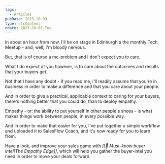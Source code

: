 ```yaml
---
tags:
  - Articles
pubDate: 2023-10-03
type: sfcContent
cdate: 2023-10-03 Tue
---
```


In about an hour from now, I'll be on stage in Edinburgh a the monthly Tech Meetup - and, well, I'm bloody nervous.

But, that is of course a me-problem and I don't expect you to care.

What I do expect of you however, is to care about the outcomes and results that your buyers get.

Not that I have any doubt - if you read me, I'll readily assume that you're in business in order to make a difference and that you care about your people.

And in order to give a practical, applicable context to caring for your buyers, there's nothing better that you could do, than to deploy empathy.

Empathy - or: the ability to put yourself in other people's shoes - is what makes things work between people, in every possible way.

And in order to make that easier for you, I've put together a simple workflow and uploaded it to SalesFlow Coach, and it's now ready for you to learn from.

Have a look, and improve your sales game with *[[🧠 Must-know buyer intel|The Empathy Edge]]*, which will help you gather the buyer-intel you need in order to move your deals forward.

